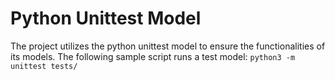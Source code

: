 # Python Unittest Model

The project utilizes the python unittest model to ensure the functionalities of its models. The following sample script runs a test model: `python3 -m unittest tests/`
